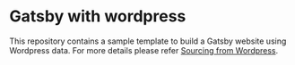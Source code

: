 # Gatsby with wordpress

This repository contains a sample template  to build a Gatsby website using Wordpress data.
For more details please refer [Sourcing from Wordpress](https://www.gatsbyjs.org/docs/sourcing-from-wordpress/).